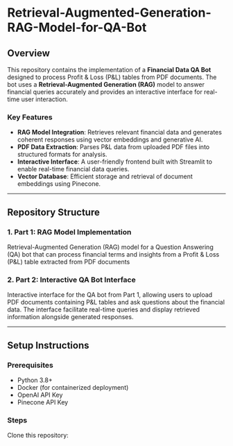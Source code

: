 # Retrieval-Augmented-Generation-RAG-Model-for-QA-Bot

## Overview
This repository contains the implementation of a **Financial Data QA Bot** designed to process Profit & Loss (P&L) tables from PDF documents. The bot uses a **Retrieval-Augmented Generation (RAG)** model to answer financial queries accurately and provides an interactive interface for real-time user interaction.

### Key Features
- **RAG Model Integration**: Retrieves relevant financial data and generates coherent responses using vector embeddings and generative AI.
- **PDF Data Extraction**: Parses P&L data from uploaded PDF files into structured formats for analysis.
- **Interactive Interface**: A user-friendly frontend built with Streamlit to enable real-time financial data queries.
- **Vector Database**: Efficient storage and retrieval of document embeddings using Pinecone.

---

## Repository Structure
### 1. Part 1: RAG Model Implementation
Retrieval-Augmented Generation (RAG) model for a Question Answering (QA) bot that can process financial terms and insights from a Profit & Loss (P&L) table extracted from PDF documents


### 2. Part 2: Interactive QA Bot Interface
Interactive interface for the QA bot from Part 1, allowing users to upload PDF documents containing P&L tables and ask questions about the financial data. The interface  facilitate real-time queries and display retrieved information alongside generated responses.

---

## Setup Instructions
### Prerequisites
- Python 3.8+
- Docker (for containerized deployment)
- OpenAI API Key
- Pinecone API Key

### Steps
 Clone this repository:  
